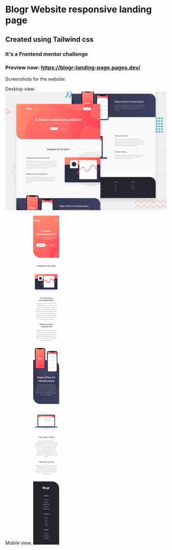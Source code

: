 # Blogr Website responsive landing page

## Created using Tailwind css

### **It's a Frontend mentor challenge**

### Preview now: https://blogr-landing-page.pages.dev/

Screenshots for the website:

Desktop view:
![image](/design/desktop-preview.jpg)

Mobile view:
![image](/design/mobile-design.jpg)
